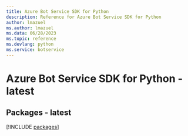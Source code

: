 ```yaml
---
title: Azure Bot Service SDK for Python
description: Reference for Azure Bot Service SDK for Python
author: lmazuel
ms.author: lmazuel
ms.data: 06/28/2023
ms.topic: reference
ms.devlang: python
ms.service: botservice
---
```

# Azure Bot Service SDK for Python - latest
## Packages - latest
[!INCLUDE [packages](bot-service-index.md)]